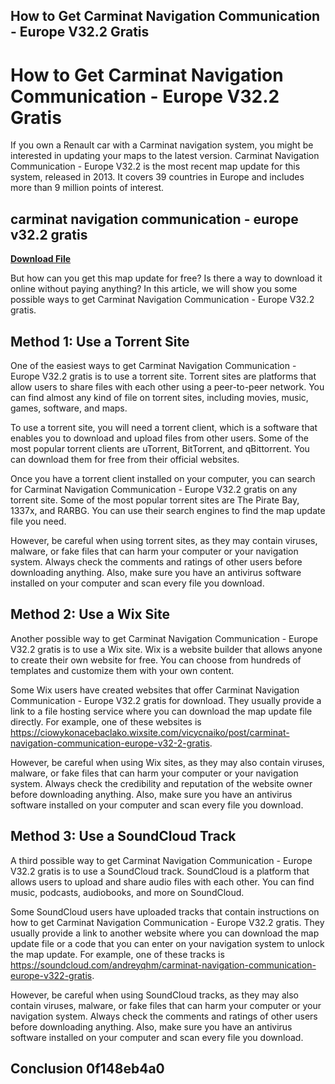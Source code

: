 ## How to Get Carminat Navigation Communication - Europe V32.2 Gratis

  
# How to Get Carminat Navigation Communication - Europe V32.2 Gratis
 
If you own a Renault car with a Carminat navigation system, you might be interested in updating your maps to the latest version. Carminat Navigation Communication - Europe V32.2 is the most recent map update for this system, released in 2013. It covers 39 countries in Europe and includes more than 9 million points of interest.
 
## carminat navigation communication - europe v32.2 gratis


[**Download File**](https://www.google.com/url?q=https%3A%2F%2Fblltly.com%2F2tKvBA&sa=D&sntz=1&usg=AOvVaw0G1Bps2TnrQBebveC1WCpA)

 
But how can you get this map update for free? Is there a way to download it online without paying anything? In this article, we will show you some possible ways to get Carminat Navigation Communication - Europe V32.2 gratis.
 
## Method 1: Use a Torrent Site
 
One of the easiest ways to get Carminat Navigation Communication - Europe V32.2 gratis is to use a torrent site. Torrent sites are platforms that allow users to share files with each other using a peer-to-peer network. You can find almost any kind of file on torrent sites, including movies, music, games, software, and maps.
 
To use a torrent site, you will need a torrent client, which is a software that enables you to download and upload files from other users. Some of the most popular torrent clients are uTorrent, BitTorrent, and qBittorrent. You can download them for free from their official websites.
 
Once you have a torrent client installed on your computer, you can search for Carminat Navigation Communication - Europe V32.2 gratis on any torrent site. Some of the most popular torrent sites are The Pirate Bay, 1337x, and RARBG. You can use their search engines to find the map update file you need.
 
However, be careful when using torrent sites, as they may contain viruses, malware, or fake files that can harm your computer or your navigation system. Always check the comments and ratings of other users before downloading anything. Also, make sure you have an antivirus software installed on your computer and scan every file you download.
 
## Method 2: Use a Wix Site
 
Another possible way to get Carminat Navigation Communication - Europe V32.2 gratis is to use a Wix site. Wix is a website builder that allows anyone to create their own website for free. You can choose from hundreds of templates and customize them with your own content.
 
Some Wix users have created websites that offer Carminat Navigation Communication - Europe V32.2 gratis for download. They usually provide a link to a file hosting service where you can download the map update file directly. For example, one of these websites is https://ciowykonacebaclako.wixsite.com/vicycnaiko/post/carminat-navigation-communication-europe-v32-2-gratis.
 
However, be careful when using Wix sites, as they may also contain viruses, malware, or fake files that can harm your computer or your navigation system. Always check the credibility and reputation of the website owner before downloading anything. Also, make sure you have an antivirus software installed on your computer and scan every file you download.
 
## Method 3: Use a SoundCloud Track
 
A third possible way to get Carminat Navigation Communication - Europe V32.2 gratis is to use a SoundCloud track. SoundCloud is a platform that allows users to upload and share audio files with each other. You can find music, podcasts, audiobooks, and more on SoundCloud.
 
Some SoundCloud users have uploaded tracks that contain instructions on how to get Carminat Navigation Communication - Europe V32.2 gratis. They usually provide a link to another website where you can download the map update file or a code that you can enter on your navigation system to unlock the map update. For example, one of these tracks is https://soundcloud.com/andreyqhm/carminat-navigation-communication-europe-v322-gratis.
 
However, be careful when using SoundCloud tracks, as they may also contain viruses, malware, or fake files that can harm your computer or your navigation system. Always check the comments and ratings of other users before downloading anything. Also, make sure you have an antivirus software installed on your computer and scan every file you download.
 
## Conclusion 0f148eb4a0
